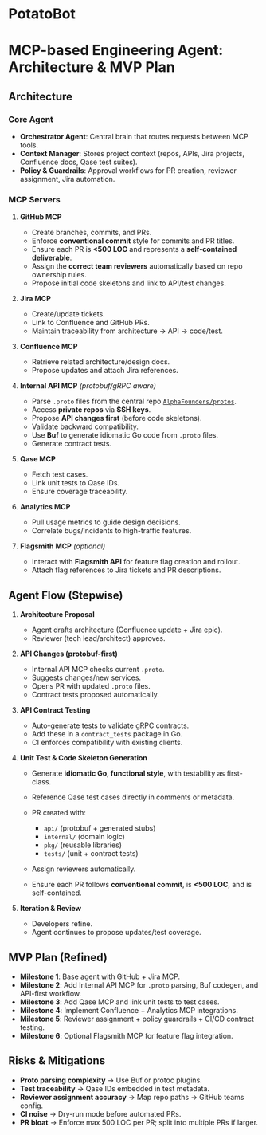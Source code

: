 # PotatoBot


# MCP-based Engineering Agent: Architecture & MVP Plan

## Architecture

### Core Agent

* **Orchestrator Agent**: Central brain that routes requests between MCP tools.
* **Context Manager**: Stores project context (repos, APIs, Jira projects, Confluence docs, Qase test suites).
* **Policy & Guardrails**: Approval workflows for PR creation, reviewer assignment, Jira automation.

### MCP Servers

1. **GitHub MCP**

   * Create branches, commits, and PRs.
   * Enforce **conventional commit** style for commits and PR titles.
   * Ensure each PR is **<500 LOC** and represents a **self‑contained deliverable**.
   * Assign the **correct team reviewers** automatically based on repo ownership rules.
   * Propose initial code skeletons and link to API/test changes.

2. **Jira MCP**

   * Create/update tickets.
   * Link to Confluence and GitHub PRs.
   * Maintain traceability from architecture → API → code/test.

3. **Confluence MCP**

   * Retrieve related architecture/design docs.
   * Propose updates and attach Jira references.

4. **Internal API MCP** *(protobuf/gRPC aware)*

   * Parse `.proto` files from the central repo [`AlphaFounders/protos`](https://github.com/AlphaFounders/protos).
   * Access **private repos** via **SSH keys**.
   * Propose **API changes first** (before code skeletons).
   * Validate backward compatibility.
   * Use **Buf** to generate idiomatic Go code from `.proto` files.
   * Generate contract tests.

5. **Qase MCP**

   * Fetch test cases.
   * Link unit tests to Qase IDs.
   * Ensure coverage traceability.

6. **Analytics MCP**

   * Pull usage metrics to guide design decisions.
   * Correlate bugs/incidents to high-traffic features.

7. **Flagsmith MCP** *(optional)*

   * Interact with **Flagsmith API** for feature flag creation and rollout.
   * Attach flag references to Jira tickets and PR descriptions.

## Agent Flow (Stepwise)

1. **Architecture Proposal**

   * Agent drafts architecture (Confluence update + Jira epic).
   * Reviewer (tech lead/architect) approves.

2. **API Changes (protobuf-first)**

   * Internal API MCP checks current `.proto`.
   * Suggests changes/new services.
   * Opens PR with updated `.proto` files.
   * Contract tests proposed automatically.

3. **API Contract Testing**

   * Auto-generate tests to validate gRPC contracts.
   * Add these in a `contract_tests` package in Go.
   * CI enforces compatibility with existing clients.

4. **Unit Test & Code Skeleton Generation**

   * Generate **idiomatic Go, functional style**, with testability as first-class.
   * Reference Qase test cases directly in comments or metadata.
   * PR created with:

     * `api/` (protobuf + generated stubs)
     * `internal/` (domain logic)
     * `pkg/` (reusable libraries)
     * `tests/` (unit + contract tests)
   * Assign reviewers automatically.
   * Ensure each PR follows **conventional commit**, is **<500 LOC**, and is self-contained.

5. **Iteration & Review**

   * Developers refine.
   * Agent continues to propose updates/test coverage.

## MVP Plan (Refined)

* **Milestone 1**: Base agent with GitHub + Jira MCP.
* **Milestone 2**: Add Internal API MCP for `.proto` parsing, Buf codegen, and API-first workflow.
* **Milestone 3**: Add Qase MCP and link unit tests to test cases.
* **Milestone 4**: Implement Confluence + Analytics MCP integrations.
* **Milestone 5**: Reviewer assignment + policy guardrails + CI/CD contract testing.
* **Milestone 6**: Optional Flagsmith MCP for feature flag integration.

## Risks & Mitigations

* **Proto parsing complexity** → Use Buf or protoc plugins.
* **Test traceability** → Qase IDs embedded in test metadata.
* **Reviewer assignment accuracy** → Map repo paths → GitHub teams config.
* **CI noise** → Dry-run mode before automated PRs.
* **PR bloat** → Enforce max 500 LOC per PR; split into multiple PRs if larger.
